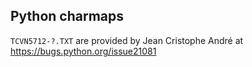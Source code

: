 Python charmaps
---------------

`TCVN5712-?.TXT` are provided by Jean Cristophe André at https://bugs.python.org/issue21081
